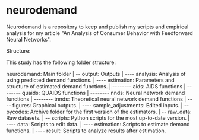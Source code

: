 # neurodemand
Neurodemand is a repository to keep and publish my scripts and empirical analysis for my article "An Analysis of Consumer Behavior with Feedforward Neural Networks".

Structure:

This study has the following folder structure:

neurodemand: Main folder
|
-- output: Outputs
|
---- analysis: Analysis of using predicted demand functions.
|
---- estimation: Parameters and structure of estimated demand functions.
|
-------- aids: AIDS functions
|
-------- quaids: QUAIDS functions
|
-------- nnds: Neural network demand functions
|
-------- tnnds: Theoretical neural network demand functions
|
---- figures: Graphical outputs.
|
---- sample_adjustments: Edited inputs.
|
-- pycodes: Archive folder for the first version of the estimators.
|
-- raw_data: Raw datasets.
|
-- scripts: Python scripts for the most up-to-date version.
|
---- data: Scripts to edit data.
|
---- estimation: Scripts to estimate demand functions.
|
---- result: Scripts to analyze results after estimation.